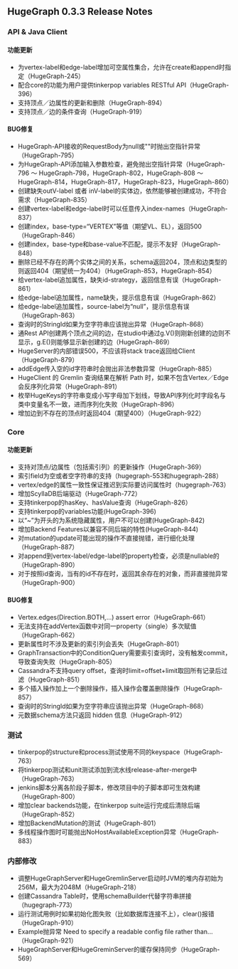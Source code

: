## HugeGraph 0.3.3 Release Notes

### API & Java Client

#### 功能更新
- 为vertex-label和edge-label增加可空属性集合，允许在create和append时指定（HugeGraph-245）
- 配合core的功能为用户提供tinkerpop variables RESTful API（HugeGraph-396）
- 支持顶点／边属性的更新和删除（HugeGraph-894）
- 支持顶点／边的条件查询（HugeGraph-919）
 
#### BUG修复
- HugeGraph-API接收的RequestBody为null或""时抛出空指针异常（HugeGraph-795）
- 为HugeGraph-API添加输入参数检查，避免抛出空指针异常（HugeGraph-796 ～ HugeGraph-798，HugeGraph-802，HugeGraph-808 ～ HugeGraph-814，HugeGraph-817，HugeGraph-823，HugeGraph-860）
- 创建缺失outV-label 或者 inV-label的实体边，依然能够被创建成功，不符合需求（HugeGraph-835）
- 创建vertex-label和edge-label时可以任意传入index-names（HugeGraph-837）
- 创建index，base-type=“VERTEX”等值（期望VL、EL），返回500（HugeGraph-846）
- 创建index，base-type和base-value不匹配，提示不友好（HugeGraph-848）
- 删除已经不存在的两个实体之间的关系，schema返回204，顶点和边类型的则返回404（期望统一为404）（HugeGraph-853，HugeGraph-854）
- 给vertex-label追加属性，缺失id-strategy，返回信息有误（HugeGraph-861）
- 给edge-label追加属性，name缺失，提示信息有误（HugeGraph-862）
- 给edge-label追加属性，source-label为“null”，提示信息有误（HugeGraph-863）
- 查询时的StringId如果为空字符串应该抛出异常（HugeGraph-868）
- 通Rest API创建两个顶点之间的边，在studio中通过g.V()则刚新创建的边则不显示，g.E()则能够显示新创建的边（HugeGraph-869）
- HugeServer的内部错误500，不应该将stack trace返回给Client（HugeGraph-879）
- addEdge传入空的id字符串时会抛出非法参数异常（HugeGraph-885）
- HugeClient 的 Gremlin 查询结果在解析 Path 时，如果不包含Vertex／Edge会反序列化异常（HugeGraph-891）
- 枚举HugeKeys的字符串变成小写字母加下划线，导致API序列化时字段名与类中变量名不一致，进而序列化失败（HugeGraph-896）
- 增加边到不存在的顶点时返回404（期望400）（HugeGraph-922）

### Core

#### 功能更新
- 支持对顶点/边属性（包括索引列）的更新操作（HugeGraph-369）
- 索引field为空或者空字符串的支持（hugegraph-553和hugegraph-288）
- vertex/edge的属性一致性保证推迟到实际要访问属性时（hugegraph-763）
- 增加ScyllaDB后端驱动（HugeGraph-772）
- 支持tinkerpop的hasKey、hasValue查询（HugeGraph-826）
- 支持tinkerpop的variables功能(HugeGraph-396)
- 以“~”为开头的为系统隐藏属性，用户不可以创建(HugeGraph-842)
- 增加Backend Features以兼容不同后端的特性(HugeGraph-844)
- 对mutation的update可能出现的操作不直接抛错，进行细化处理（HugeGraph-887）
- 对append到vertex-label/edge-label的property检查，必须是nullable的（HugeGraph-890）
- 对于按照id查询，当有的id不存在时，返回其余存在的对象，而非直接抛异常（HugeGraph-900）
 
#### BUG修复
- Vertex.edges(Direction.BOTH,...) assert error（HugeGraph-661）
- 无法支持在addVertex函数中对同一property（single）多次赋值（HugeGraph-662）
- 更新属性时不涉及更新的索引列会丢失（HugeGraph-801）
- GraphTransaction中的ConditionQuery需要索引查询时，没有触发commit，导致查询失败（HugeGraph-805）
- Cassandra不支持query offset，查询时limit=offset+limit取回所有记录后过滤（HugeGraph-851）
- 多个插入操作加上一个删除操作，插入操作会覆盖删除操作（HugeGraph-857）
- 查询时的StringId如果为空字符串应该抛出异常（HugeGraph-868）
- 元数据schema方法只返回 hidden 信息（HugeGraph-912） 

### 测试

- tinkerpop的structure和process测试使用不同的keyspace（HugeGraph-763）
- 将tinkerpop测试和unit测试添加到流水线release-after-merge中（HugeGraph-763）
- jenkins脚本分离各阶段子脚本，修改项目中的子脚本即可生效构建（HugeGraph-800）
- 增加clear backends功能，在tinkerpop suite运行完成后清除后端（HugeGraph-852）
- 增加BackendMutation的测试（HugeGraph-801）
- 多线程操作图时可能抛出NoHostAvailableException异常（HugeGraph-883）
 
### 内部修改
- 调整HugeGraphServer和HugeGremlinServer启动时JVM的堆内存初始为256M，最大为2048M（HugeGraph-218）
- 创建Cassandra Table时，使用schemaBuilder代替字符串拼接（hugegraph-773）
- 运行测试用例时如果初始化图失败（比如数据库连接不上），clear()报错（HugeGraph-910）
- Example抛异常 Need to specify a readable config file rather than...（HugeGraph-921）
- HugeGraphServer和HugeGreminServer的缓存保持同步（HugeGraph-569）
